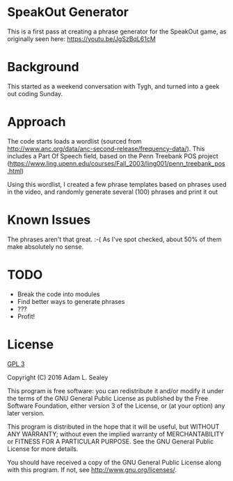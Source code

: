 SpeakOut Generator
==================
This is a first pass at creating a phrase generator for the SpeakOut game, as originally seen here: https://youtu.be/JgSzBqL61cM

Background
==========
This started as a weekend conversation with Tygh, and turned into a geek out coding Sunday.  

Approach
========
The code starts loads a wordlist (sourced from http://www.anc.org/data/anc-second-release/frequency-data/).  This includes a Part Of Speech field, based on the Penn Treebank POS project (https://www.ling.upenn.edu/courses/Fall_2003/ling001/penn_treebank_pos.html)

Using this wordlist, I created a few phrase templates based on phrases used in the video, and randomly generate several (100) phrases and print it out

Known Issues
============
The phrases aren't that great. :-( As I've spot checked, about 50% of them make absolutely no sense.

TODO
====
* Break the code into modules
* Find better ways to generate phrases
* ???
* Profit!

License
=======
[GPL 3](http://choosealicense.com/licenses/gpl-3.0/)

Copyright (C) 2016 Adam L. Sealey

This program is free software: you can redistribute it and/or modify
it under the terms of the GNU General Public License as published by
the Free Software Foundation, either version 3 of the License, or
(at your option) any later version.

This program is distributed in the hope that it will be useful,
but WITHOUT ANY WARRANTY; without even the implied warranty of
MERCHANTABILITY or FITNESS FOR A PARTICULAR PURPOSE.  See the
GNU General Public License for more details.

You should have received a copy of the GNU General Public License
along with this program.  If not, see <http://www.gnu.org/licenses/>.
